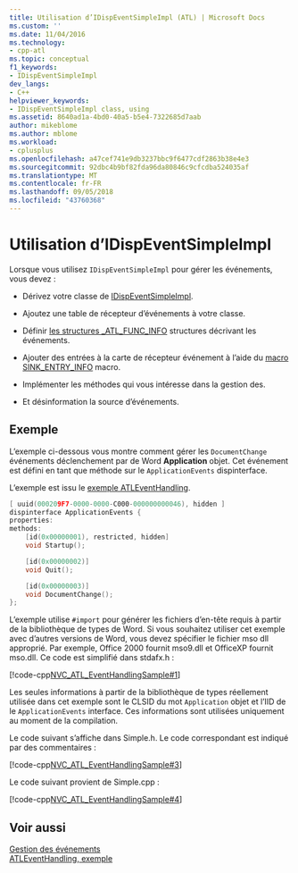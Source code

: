 ```yaml
---
title: Utilisation d’IDispEventSimpleImpl (ATL) | Microsoft Docs
ms.custom: ''
ms.date: 11/04/2016
ms.technology:
- cpp-atl
ms.topic: conceptual
f1_keywords:
- IDispEventSimpleImpl
dev_langs:
- C++
helpviewer_keywords:
- IDispEventSimpleImpl class, using
ms.assetid: 8640ad1a-4bd0-40a5-b5e4-7322685d7aab
author: mikeblome
ms.author: mblome
ms.workload:
- cplusplus
ms.openlocfilehash: a47cef741e9db3237bbc9f6477cdf2863b38e4e3
ms.sourcegitcommit: 92dbc4b9bf82fda96da80846c9cfcdba524035af
ms.translationtype: MT
ms.contentlocale: fr-FR
ms.lasthandoff: 09/05/2018
ms.locfileid: "43760368"
---
```

# <a name="using-idispeventsimpleimpl"></a>Utilisation d’IDispEventSimpleImpl

Lorsque vous utilisez `IDispEventSimpleImpl` pour gérer les événements, vous devez :

- Dérivez votre classe de [IDispEventSimpleImpl](../atl/reference/idispeventsimpleimpl-class.md).

- Ajoutez une table de récepteur d’événements à votre classe.

- Définir [les structures _ATL_FUNC_INFO](../atl/reference/atl-func-info-structure.md) structures décrivant les événements.

- Ajouter des entrées à la carte de récepteur événement à l’aide du [macro SINK_ENTRY_INFO](reference/composite-control-macros.md#sink_entry_info) macro.

- Implémenter les méthodes qui vous intéresse dans la gestion des.

- Et désinformation la source d’événements.

## <a name="example"></a>Exemple

L’exemple ci-dessous vous montre comment gérer les `DocumentChange` événements déclenchement par de Word **Application** objet. Cet événement est défini en tant que méthode sur le `ApplicationEvents` dispinterface.

L’exemple est issu le [exemple ATLEventHandling](../visual-cpp-samples.md).  

```cpp
[ uuid(000209F7-0000-0000-C000-000000000046), hidden ]  
dispinterface ApplicationEvents {
properties:
methods:
    [id(0x00000001), restricted, hidden]
    void Startup();

    [id(0x00000002)]
    void Quit();

    [id(0x00000003)]
    void DocumentChange();
};
```

L’exemple utilise `#import` pour générer les fichiers d’en-tête requis à partir de la bibliothèque de types de Word. Si vous souhaitez utiliser cet exemple avec d’autres versions de Word, vous devez spécifier le fichier mso dll approprié. Par exemple, Office 2000 fournit mso9.dll et OfficeXP fournit mso.dll. Ce code est simplifié dans stdafx.h :

[!code-cpp[NVC_ATL_EventHandlingSample#1](../atl/codesnippet/cpp/using-idispeventsimpleimpl_1.h)]

Les seules informations à partir de la bibliothèque de types réellement utilisée dans cet exemple sont le CLSID du mot `Application` objet et l’IID de le `ApplicationEvents` interface. Ces informations sont utilisées uniquement au moment de la compilation.

Le code suivant s’affiche dans Simple.h. Le code correspondant est indiqué par des commentaires :

[!code-cpp[NVC_ATL_EventHandlingSample#3](../atl/codesnippet/cpp/using-idispeventsimpleimpl_2.h)]

Le code suivant provient de Simple.cpp :

[!code-cpp[NVC_ATL_EventHandlingSample#4](../atl/codesnippet/cpp/using-idispeventsimpleimpl_3.cpp)]

## <a name="see-also"></a>Voir aussi

[Gestion des événements](../atl/event-handling-and-atl.md)   
[ATLEventHandling, exemple](../visual-cpp-samples.md)

